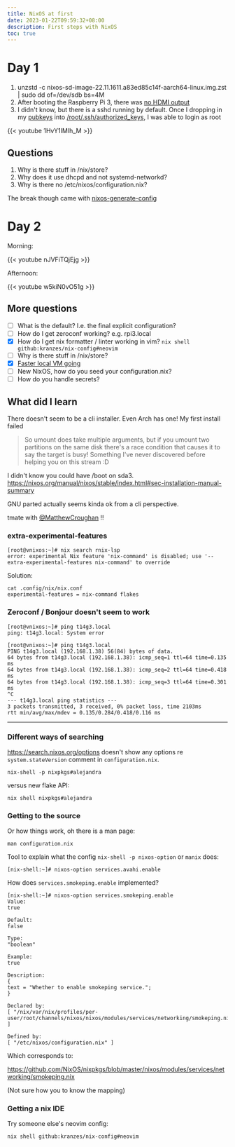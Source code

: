 ```yaml
---
title: NixOS at first
date: 2023-01-22T09:59:32+08:00
description: First steps with NixOS
toc: true
---
```


# Day 1

1. unzstd -c nixos-sd-image-22.11.1611.a83ed85c14f-aarch64-linux.img.zst | sudo dd of=/dev/sdb bs=4M
2. After booting the Raspberry Pi 3, there was [no HDMI output](https://nixos.wiki/wiki/NixOS_on_ARM/Raspberry_Pi_3)
3. I didn't know, but there is a sshd running by default. Once I dropping in my [pubkeys](https://github.com/kaihendry.keys) into [/root/.ssh/authorized_keys](https://www.reddit.com/r/NixOS/comments/10f3ic2/first_experience_of_nixos/), I was able to login as root

{{< youtube 1HvY1IMIh_M >}}

## Questions

1. Why is there stuff in /nix/store?
2. Why does it use dhcpd and not systemd-networkd?
3. Why is there no /etc/nixos/configuration.nix?

The break though came with [nixos-generate-config](https://youtu.be/1HvY1IMIh_M?t=1609)

# Day 2

Morning:

{{< youtube nJVFiTQjEjg >}}

Afternoon:

{{< youtube w5kiN0vO51g >}}


## More questions

- [ ] What is the default? I.e. the final explicit configuration?
- [ ] How do I get zeroconf working? e.g. rpi3.local
- [x] How do I get nix formatter / linter working in vim? `nix shell github:kranzes/nix-config#neovim`
- [ ] Why is there stuff in /nix/store?
- [x] [Faster local VM going](https://github.com/kaihendry/vnixos)
- [ ] New NixOS, how do you seed your configuration.nix?
- [ ] How do you handle secrets?

## What did I learn

There doesn't seem to be a cli installer. Even Arch has one! My first install failed

> So umount does take multiple arguments, but if you umount two partitions on the same disk there's a race condition that causes it to say the target is busy! Something I've never discovered before helping you on this stream :D

I didn't know you could have /boot on sda3. https://nixos.org/manual/nixos/stable/index.html#sec-installation-manual-summary

GNU parted actually seems kinda ok from a cli perspective.

tmate with [@MatthewCroughan](https://twitter.com/MatthewCroughan) !!

### extra-experimental-features

    [root@vnixos:~]# nix search rnix-lsp
    error: experimental Nix feature 'nix-command' is disabled; use '--extra-experimental-features nix-command' to override

Solution:

    cat .config/nix/nix.conf
    experimental-features = nix-command flakes

### Zeroconf / Bonjour doesn't seem to work

    [root@vnixos:~]# ping t14g3.local
    ping: t14g3.local: System error

    [root@vnixos:~]# ping t14g3.local
    PING t14g3.local (192.168.1.38) 56(84) bytes of data.
    64 bytes from t14g3.local (192.168.1.38): icmp_seq=1 ttl=64 time=0.135
    ms
    64 bytes from t14g3.local (192.168.1.38): icmp_seq=2 ttl=64 time=0.418
    ms
    64 bytes from t14g3.local (192.168.1.38): icmp_seq=3 ttl=64 time=0.301
    ms
    ^C
    --- t14g3.local ping statistics ---
    3 packets transmitted, 3 received, 0% packet loss, time 2103ms
    rtt min/avg/max/mdev = 0.135/0.284/0.418/0.116 ms

----
### Different ways of searching

https://search.nixos.org/options doesn't show any options re `system.stateVersion` comment in `configuration.nix`.

    nix-shell -p nixpkgs#alejandra

versus new flake API:

    nix shell nixpkgs#alejandra


### Getting to the source

Or how things work, oh there is a man page:

    man configuration.nix

Tool to explain what the config `nix-shell -p nixos-option` or `manix` does:

    [nix-shell:~]# nixos-option services.avahi.enable

How does `services.smokeping.enable` implemented?

    [nix-shell:~]# nixos-option services.smokeping.enable
    Value:
    true

    Default:
    false

    Type:
    "boolean"

    Example:
    true

    Description:
    {
    text = "Whether to enable smokeping service.";
    }

    Declared by:
    [ "/nix/var/nix/profiles/per-user/root/channels/nixos/nixos/modules/services/networking/smokeping.nix" ]

    Defined by:
    [ "/etc/nixos/configuration.nix" ]

Which corresponds to:

https://github.com/NixOS/nixpkgs/blob/master/nixos/modules/services/networking/smokeping.nix

(Not sure how you to know the mapping)

### Getting a nix IDE


Try someone else's neovim config:

    nix shell github:kranzes/nix-config#neovim
